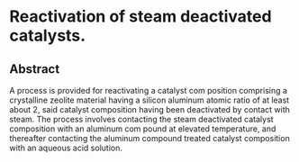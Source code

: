 # Reactivation of steam deactivated catalysts.

## Abstract
A process is provided for reactivating a catalyst com position comprising a crystalline zeolite material having a silicon aluminum atomic ratio of at least about 2, said catalyst composition having been deactivated by contact with steam. The process involves contacting the steam deactivated catalyst composition with an aluminum com pound at elevated temperature, and thereafter contacting the aluminum compound treated catalyst composition with an aqueous acid solution.